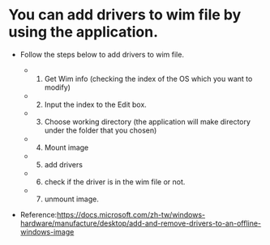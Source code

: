 # You can add drivers to wim file by using the application.


* Follow the steps below to add drivers to wim file.
  * 1. Get Wim info (checking the index of the OS which you want to modify)
  * 2. Input the index to the Edit box.
  * 3. Choose working directory (the application will make directory under the folder that you chosen)
  * 4. Mount image
  * 5. add drivers
  * 6. check if the driver is in the wim file or not.
  * 7. unmount image.

* Reference:https://docs.microsoft.com/zh-tw/windows-hardware/manufacture/desktop/add-and-remove-drivers-to-an-offline-windows-image
